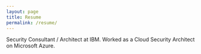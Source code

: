 ```yaml
---
layout: page
title: Resume
permalink: /resume/
---
```

Security Consultant / Architect at IBM.
Worked as a Cloud Security Architect on Microsoft Azure.
